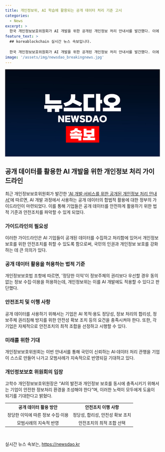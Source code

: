 ```yaml
---
title: 개인정보위, AI 학습에 활용되는 공개 데이터 처리 기준 고시
categories:
  - News
excerpt: >
  한국 개인정보보호위원회가 AI 개발을 위한 공개된 개인정보 처리 안내서를 발간했다. 이에 따라, 기업은 공개된 개인정보를 수집·활용할 때 법적 기준을 준수해야 하며, AI 목적·용도에 정당성이 있고, 정보 처리에 합리성이 부여되고, 정보주체 권리침해 방지를 위한 안전성 확보 조치를 해야 한다. 개인정보위는 기업이 안전조치의 최적 조합을 선택해서 이행할 수 있으며, 모범사례가 안내서에 지속해서 반영되길 기대한다.
feature_text: >
  ## koreablockchain 실시간 뉴스 속보입니다.

  한국 개인정보보호위원회가 AI 개발을 위한 공개된 개인정보 처리 안내서를 발간했다. 이에 따라, 기업은 공개된 개인정보를 수집·활용할 때 법적 기준을 준수해야 하며, AI 목적·용도에 정당성이 있고, 정보 처리에 합리성이 부여되고, 정보주체 권리침해 방지를 위한 안전성 확보 조치를 해야 한다. 개인정보위는 기업이 안전조치의 최적 조합을 선택해서 이행할 수 있으며, 모범사례가 안내서에 지속해서 반영되길 기대한다.
image: '/assets/img/newsdao_breakingnews.jpg'
---
```


<p><img src="/assets/img/newsdao_breakingnews.jpg" alt="koreablockchain 속보" /></p>

<h2 data-ke-size="size26">공개 데이터를 활용한 AI 개발을 위한 개인정보 처리 가이드라인</h2>

<p data-ke-size="size16">최근 개인정보보호위원회가 발간한 <a href="https://www.kisa.or.kr/public/cert/ccopInfo/openInfo/scop.do" target="_blank">‘AI 개발·서비스를 위한 공개된 개인정보 처리 안내서’</a>에 따르면, AI 개발 과정에서 사용하는 공개 데이터의 합법적 활용에 대한 정부의 가이드라인이 마련되었다. 이를 통해 기업들은 공개 데이터를 안전하게 활용하기 위한 법적 기준과 안전조치를 파악할 수 있게 되었다.</p>

<h3>가이드라인의 필요성</h3>

<p data-ke-size="size16">이러한 가이드라인은 AI 기업들이 공개된 데이터를 수집하고 처리함에 있어서 개인정보 보호를 위한 안전조치를 취할 수 있도록 함으로써, 국민의 인권과 개인정보 보호를 강화하는 데 큰 의의가 있다.</p>

<h3>공개 데이터 활용을 허용하는 법적 기준</h3>

<p data-ke-size="size16">개인정보보호법 조항에 따르면, '정당한 이익'이 정보주체의 권리보다 우선할 경우 동의 없는 정보 수집·이용을 허용하는데, 개인정보위는 이를 AI 개발에도 적용할 수 있다고 판단했다.</p>

<h3>안전조치 및 이행 사항</h3>

<p data-ke-size="size16">공개 데이터를 사용하기 위해서는 기업은 AI 목적·용도 정당성, 정보 처리의 합리성, 정보주체 권리침해 방지를 위한 안전성 확보 조치 등의 요건을 충족시켜야 한다. 또한, 각 기업은 자체적으로 안전조치의 최적 조합을 선정하고 시행할 수 있다.</p>

<h3>미래를 위한 기대</h3>

<p data-ke-size="size16">개인정보보호위원회는 이번 안내서를 통해 국민이 신뢰하는 AI·데이터 처리 관행을 기업이 스스로 만들어 나가고 모범사례가 지속적으로 반영되길 기대하고 있다.</p>

<h3>개인정보보호 위원회의 입장</h3>

<p data-ke-size="size16">고학수 개인정보보호위원장은 “AI의 발전과 개인정보 보호를 동시에 충족시키기 위해서는 기업이 안전한 정보처리 환경을 조성해야 한다”며, 이러한 노력이 모두에게 도움이 되기를 기대한다고 밝혔다.</p>

<table>
  <tr>
    <td style="text-align: center; height: 17px;"><b>공개 데이터 활용 방안</b></td>
    <td style="text-align: center; height: 17px;"><b>안전조치 이행 사항</b></td>
  </tr>
  <tr>
    <td style="text-align: center;">정당한 이익에 따른 정보 수집·이용</td>
    <td style="text-align: center;">정당성, 합리성, 안전성 확보 조치</td>
  </tr>
  <tr>
    <td style="text-align: center;">모범사례의 지속적 반영</td>
    <td style="text-align: center;">안전조치의 최적 조합 선택</td>
  </tr>
</table>

<p data-ke-size="size16">&nbsp;</p>
실시간 뉴스 속보는, <a href="https://newsdao.kr" rel="dofollow">https://newsdao.kr</a>


